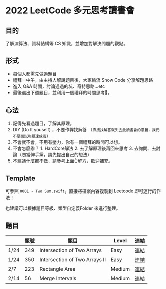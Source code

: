 # 2022 LeetCode 多元思考讀書會

## 目的

了解演算法、資料結構等 CS 知識，並增加對解決問題的觀點。

## 形式

* 每個人都需先做過題目
* 禮拜一中午，由主持人解說題目後，大家輪流 Show Code 分享解題思路
* 進入 Q&A 時間，討論遇過的坑、奇特思路...etc
* 最後選出下週題目，並利用一個禮拜的時間思考🤔。

## 心法

1. 記得先看過題目，了解其原理。
1. DIY (Do It youself) ，不要作弊找解答 （`直接找解答就失去此讀書會的意義，我們不是面試刷題速成班`）
1. 不會就不會，不用有壓力，你有一個禮拜的時間可以想。
1. 不會怎麼辦？ 1. HardCore解法 2. 去了解原理後再回來思考 3. 去詢問、去討論（勿當伸手黨，請先提出自己的想法）
1. 不建議什麼都不做，請參考上面👆解方，歡迎補充。

## Template

可參照 `0001 - Two Sum.swift`，直接將檔案內容複製到 Leetcode 即可運行的作法！

也建議可以根據題目等級、類型自定義Folder 來進行整理。

## 題目

|      	| 題號 	| 題目                       	| Level 	|  連結 	|
|------	|------	|----------------------------	|-------	|---	|
| 1/24 	| 349  	| Intersection of Two Arrays 	| Easy  	|  [連結](https://leetcode.com/problems/intersection-of-two-arrays/) 	|
| 1/24  | 350  	| Intersection of Two Arrays II 	|  Easy  	| [連結](https://leetcode.com/problems/intersection-of-two-arrays-ii/)  	|
| 2/7  	| 223  	| Rectangle Area            	|  Medium | [連結](https://leetcode.com/problems/rectangle-area/) 	|
| 2/14  | 56  	| Merge Intervals            	|  Medium	| [連結](https://leetcode.com/problems/merge-intervals/) |
